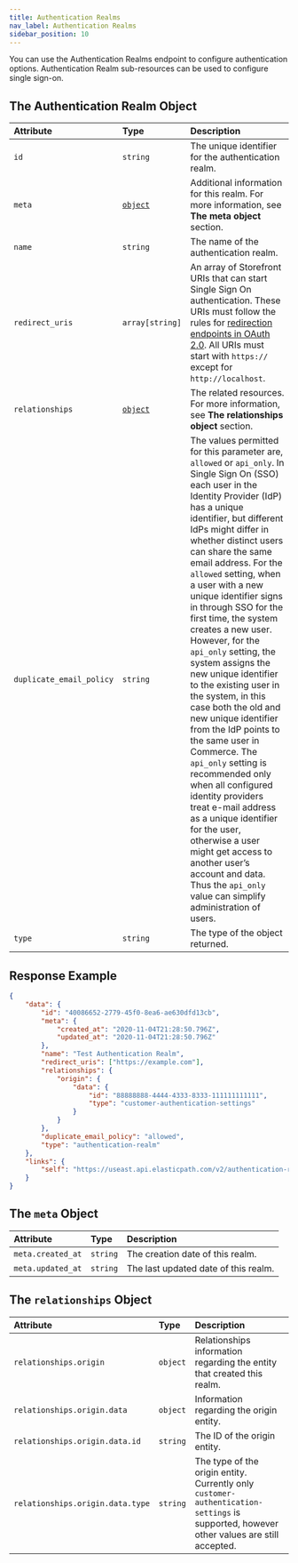 ```yaml
---
title: Authentication Realms
nav_label: Authentication Realms
sidebar_position: 10
---
```


You can use the Authentication Realms endpoint to configure authentication options. Authentication Realm sub-resources can be used to configure single sign-on.

## The Authentication Realm Object

| Attribute                | Type                                  | Description                                                                                                                                                                                                                                                                                                                                                                                                                                                                                                                                                                                                                                                                                                                                                                                                                                                                                                                              |
| :----------------------- | :------------------------------------ | :--------------------------------------------------------------------------------------------------------------------------------------------------------------------------------------------------------------------------------------------------------------------------------------------------------------------------------------------------------------------------------------------------------------------------------------------------------------------------------------------------------------------------------------------------------------------------------------------------------------------------------------------------------------------------------------------------------------------------------------------------------------------------------------------------------------------------------------------------------------------------------------------------------------------------------------- |
| `id`                     | `string`                              | The unique identifier for the authentication realm.                                                                                                                                                                                                                                                                                                                                                                                                                                                                                                                                                                                                                                                                                                                                                                                                                                                                                      |
| `meta`                   | [`object`](#the-meta-object)          | Additional information for this realm. For more information, see **The meta object** section.                                                                                                                                                                                                                                                                                                                                                                                                                                                                                                                                                                                                                                                                                                                                                                                                                                            |
| `name`                   | `string`                              | The name of the authentication realm.                                                                                                                                                                                                                                                                                                                                                                                                                                                                                                                                                                                                                                                                                                                                                                                                                                                                                                    |
| `redirect_uris`          | `array[string]`                       | An array of Storefront URIs that can start Single Sign On authentication. These URIs must follow the rules for [redirection endpoints in OAuth 2.0](https://tools.ietf.org/html/rfc6749#section-3.1.2). All URIs must start with `https://` except for `http://localhost`.                                                                                                                                                                                                                                                                                                                                                                                                                                                                                                                                                                         |
| `relationships`          | [`object`](#the-relationships-object) | The related resources. For more information, see **The relationships object** section.                                                                                                                                                                                                                                                                                                                                                                                                                                                                                                                                                                                                                                                                                                                                                                                                                                                   |
| `duplicate_email_policy` | `string`                              | The values permitted for this parameter are, `allowed` or `api_only`. In Single Sign On (SSO) each user in the Identity Provider (IdP) has a unique identifier, but different IdPs might differ in whether distinct users can share the same email address. For the `allowed` setting, when a user with a new unique identifier signs in through SSO for the first time, the system creates a new user. However, for the `api_only` setting, the system assigns the new unique identifier to the existing user in the system, in this case both the old and new unique identifier from the IdP points to the same user in Commerce. The `api_only` setting is recommended only when all configured identity providers treat e-mail address as a unique identifier for the user, otherwise a user might get access to another user’s account and data. Thus the `api_only` value can simplify administration of users. |
| `type`                   | `string`                              | The type of the object returned.                                                                                                                                                                                                                                                                                                                                                                                                                                                                                                                                                                                                                                                                                                                                                                                                                                                                                                         |

## Response Example

```json
{
    "data": {
        "id": "40086652-2779-45f0-8ea6-ae630dfd13cb",
        "meta": {
            "created_at": "2020-11-04T21:28:50.796Z",
            "updated_at": "2020-11-04T21:28:50.796Z"
        },
        "name": "Test Authentication Realm",
        "redirect_uris": ["https://example.com"],
        "relationships": {
            "origin": {
                "data": {
                    "id": "88888888-4444-4333-8333-111111111111",
                    "type": "customer-authentication-settings"
                }
            }
        },
        "duplicate_email_policy": "allowed",
        "type": "authentication-realm"
    },
    "links": {
        "self": "https://useast.api.elasticpath.com/v2/authentication-realms/40086652-2779-45f0-8ea6-ae630dfd13cb"
    }
}
```

## The `meta` Object

| Attribute         | Type     | Description                          |
| :---------------- | :------- | :----------------------------------- |
| `meta.created_at` | `string` | The creation date of this realm.     |
| `meta.updated_at` | `string` | The last updated date of this realm. |

## The `relationships` Object

| Attribute                        | Type     | Description                                                                                                                             |
| :------------------------------- | :------- | :-------------------------------------------------------------------------------------------------------------------------------------- |
| `relationships.origin`           | `object` | Relationships information regarding the entity that created this realm.                                                                 |
| `relationships.origin.data`      | `object` | Information regarding the origin entity.                                                                                                |
| `relationships.origin.data.id`   | `string` | The ID of the origin entity.                                                                                                            |
| `relationships.origin.data.type` | `string` | The type of the origin entity. Currently only `customer-authentication-settings` is supported, however other values are still accepted. |
